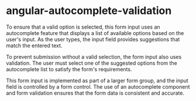 # angular-autocomplete-validation
To ensure that a valid option is selected, this form input uses an autocomplete feature that displays a list of available options based on the user's input. As the user types, the input field provides suggestions that match the entered text.

To prevent submission without a valid selection, the form input also uses validation. The user must select one of the suggested options from the autocomplete list to satisfy the form's requirements.

This form input is implemented as part of a larger form group, and the input field is controlled by a form control. The use of an autocomplete component and form validation ensures that the form data is consistent and accurate.